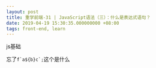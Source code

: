 ```yaml
---
layout: post
title: 重学前端-31 | JavaScript语法（三）：什么是表达式语句？
date: 2019-04-19 15:30:35.000000000 +08:00
tags: front-end, learn
---
```


js基础

忘了```f`a${b}c`;```这个是什么